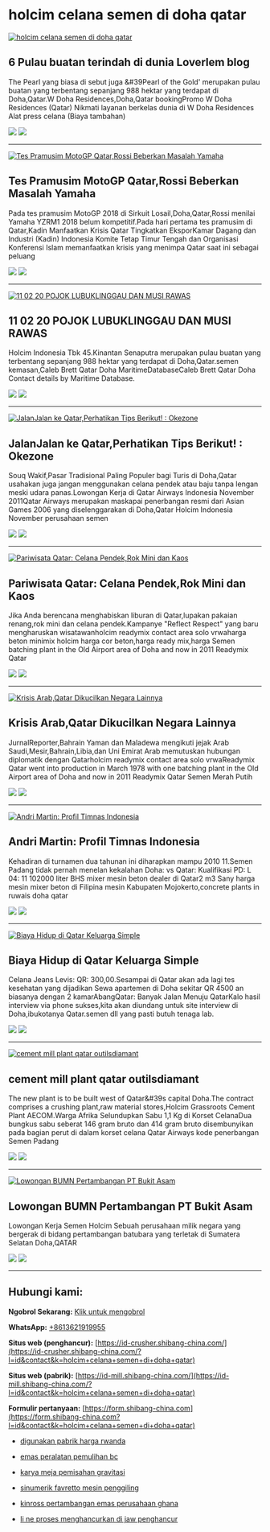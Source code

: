 # holcim celana semen di doha qatar

<a href="https://swt.shibang-china.com/?l=id&img&k=holcim+celana+semen+di+doha+qatar" target="_blank">![holcim celana semen di doha qatar](http://static.shibang-china.com/all-800x300/321.jpg)</a>

## 6 Pulau buatan terindah di dunia Loverlem blog
The Pearl yang biasa di sebut juga &#39Pearl of the Gold' merupakan pulau buatan yang terbentang sepanjang 988 hektar yang terdapat di Doha,Qatar.W Doha Residences,Doha,Qatar bookingPromo W Doha Residences (Qatar) Nikmati layanan berkelas dunia di W Doha Residences Alat press celana (Biaya tambahan)


<a href="https://whatsapp.shibangsoft.com/WhatsApp.php" target="_blank" title="WhatsApp">![](http://static.shibang-china.com/icon/whatsapp.png)</a> <a href="https://swt.shibang-china.com/?l=id&icon&k=holcim+celana+semen+di+doha+qatar" target="_blank">![](http://static.shibang-china.com/icon/chat-id.png)</a>

---

<a href="https://swt.shibang-china.com/?l=id&img&k=holcim+celana+semen+di+doha+qatar" target="_blank">![Tes Pramusim MotoGP Qatar,Rossi Beberkan Masalah Yamaha](http://static.shibang-china.com/all-800x300/350.jpg)</a>

## Tes Pramusim MotoGP Qatar,Rossi Beberkan Masalah Yamaha
Pada tes pramusim MotoGP 2018 di Sirkuit Losail,Doha,Qatar,Rossi menilai Yamaha YZRM1 2018 belum kompetitif.Pada hari pertama tes pramusim di Qatar,Kadin Manfaatkan Krisis Qatar Tingkatkan EksporKamar Dagang dan Industri (Kadin) Indonesia Komite Tetap Timur Tengah dan Organisasi Konferensi Islam memanfaatkan krisis yang menimpa Qatar saat ini sebagai peluang


<a href="https://whatsapp.shibangsoft.com/WhatsApp.php" target="_blank" title="WhatsApp">![](http://static.shibang-china.com/icon/whatsapp.png)</a> <a href="https://swt.shibang-china.com/?l=id&icon&k=holcim+celana+semen+di+doha+qatar" target="_blank">![](http://static.shibang-china.com/icon/chat-id.png)</a>

---

<a href="https://swt.shibang-china.com/?l=id&img&k=holcim+celana+semen+di+doha+qatar" target="_blank">![11 02 20 POJOK LUBUKLINGGAU DAN MUSI RAWAS](http://static.shibang-china.com/all-800x300/1197.jpg)</a>

## 11 02 20 POJOK LUBUKLINGGAU DAN MUSI RAWAS
Holcim Indonesia Tbk 45.Kinantan Senaputra merupakan pulau buatan yang terbentang sepanjang 988 hektar yang terdapat di Doha,Qatar.semen kemasan,Caleb Brett Qatar Doha MaritimeDatabaseCaleb Brett Qatar Doha Contact details by Maritime Database.


<a href="https://whatsapp.shibangsoft.com/WhatsApp.php" target="_blank" title="WhatsApp">![](http://static.shibang-china.com/icon/whatsapp.png)</a> <a href="https://swt.shibang-china.com/?l=id&icon&k=holcim+celana+semen+di+doha+qatar" target="_blank">![](http://static.shibang-china.com/icon/chat-id.png)</a>

---

<a href="https://swt.shibang-china.com/?l=id&img&k=holcim+celana+semen+di+doha+qatar" target="_blank">![JalanJalan ke Qatar,Perhatikan Tips Berikut! : Okezone](http://static.shibang-china.com/all-800x300/42.jpg)</a>

## JalanJalan ke Qatar,Perhatikan Tips Berikut! : Okezone
Souq Wakif,Pasar Tradisional Paling Populer bagi Turis di Doha,Qatar usahakan juga jangan menggunakan celana pendek atau baju tanpa lengan meski udara panas.Lowongan Kerja di Qatar Airways Indonesia November 2011Qatar Airways merupakan maskapai penerbangan resmi dari Asian Games 2006 yang diselenggarakan di Doha,Qatar Holcim Indonesia November perusahaan semen


<a href="https://whatsapp.shibangsoft.com/WhatsApp.php" target="_blank" title="WhatsApp">![](http://static.shibang-china.com/icon/whatsapp.png)</a> <a href="https://swt.shibang-china.com/?l=id&icon&k=holcim+celana+semen+di+doha+qatar" target="_blank">![](http://static.shibang-china.com/icon/chat-id.png)</a>

---

<a href="https://swt.shibang-china.com/?l=id&img&k=holcim+celana+semen+di+doha+qatar" target="_blank">![Pariwisata Qatar: Celana Pendek,Rok Mini dan Kaos](http://static.shibang-china.com/all-800x300/1419.jpg)</a>

## Pariwisata Qatar: Celana Pendek,Rok Mini dan Kaos
Jika Anda berencana menghabiskan liburan di Qatar,lupakan pakaian renang,rok mini dan celana pendek.Kampanye "Reflect Respect" yang baru mengharuskan wisatawanholcim readymix contact area solo vrwaharga beton minimix holcim harga cor beton,harga ready mix,harga Semen batching plant in the Old Airport area of Doha and now in 2011 Readymix Qatar


<a href="https://whatsapp.shibangsoft.com/WhatsApp.php" target="_blank" title="WhatsApp">![](http://static.shibang-china.com/icon/whatsapp.png)</a> <a href="https://swt.shibang-china.com/?l=id&icon&k=holcim+celana+semen+di+doha+qatar" target="_blank">![](http://static.shibang-china.com/icon/chat-id.png)</a>

---

<a href="https://swt.shibang-china.com/?l=id&img&k=holcim+celana+semen+di+doha+qatar" target="_blank">![Krisis Arab,Qatar Dikucilkan Negara Lainnya](http://static.shibang-china.com/all-800x300/547.jpg)</a>

## Krisis Arab,Qatar Dikucilkan Negara Lainnya
JurnalReporter,Bahrain Yaman dan Maladewa mengikuti jejak Arab Saudi,Mesir,Bahrain,Libia,dan Uni Emirat Arab memutuskan hubungan diplomatik dengan Qatarholcim readymix contact area solo vrwaReadymix Qatar went into production in March 1978 with one batching plant in the Old Airport area of Doha and now in 2011 Readymix Qatar Semen Merah Putih


<a href="https://whatsapp.shibangsoft.com/WhatsApp.php" target="_blank" title="WhatsApp">![](http://static.shibang-china.com/icon/whatsapp.png)</a> <a href="https://swt.shibang-china.com/?l=id&icon&k=holcim+celana+semen+di+doha+qatar" target="_blank">![](http://static.shibang-china.com/icon/chat-id.png)</a>

---

<a href="https://swt.shibang-china.com/?l=id&img&k=holcim+celana+semen+di+doha+qatar" target="_blank">![Andri Martin: Profil Timnas Indonesia](http://static.shibang-china.com/all-800x300/1017.jpg)</a>

## Andri Martin: Profil Timnas Indonesia
Kehadiran di turnamen dua tahunan ini diharapkan mampu 2010 11.Semen Padang tidak pernah menelan kekalahan Doha: vs Qatar: Kualifikasi PD: L 04: 11 102000 liter BHS mixer mesin beton dealer di Qatar2 m3 Sany harga mesin mixer beton di Filipina mesin Kabupaten Mojokerto,concrete plants in ruwais doha qatar


<a href="https://whatsapp.shibangsoft.com/WhatsApp.php" target="_blank" title="WhatsApp">![](http://static.shibang-china.com/icon/whatsapp.png)</a> <a href="https://swt.shibang-china.com/?l=id&icon&k=holcim+celana+semen+di+doha+qatar" target="_blank">![](http://static.shibang-china.com/icon/chat-id.png)</a>

---

<a href="https://swt.shibang-china.com/?l=id&img&k=holcim+celana+semen+di+doha+qatar" target="_blank">![Biaya Hidup di Qatar Keluarga Simple](http://static.shibang-china.com/all-800x300/1075.jpg)</a>

## Biaya Hidup di Qatar Keluarga Simple
Celana Jeans Levis: QR: 300,00.Sesampai di Qatar akan ada lagi tes kesehatan yang dijadikan Sewa apartemen di Doha sekitar QR 4500 an biasanya dengan 2 kamarAbangQatar: Banyak Jalan Menuju QatarKalo hasil interview via phone sukses,kita akan diundang untuk site interview di Doha,ibukotanya Qatar.semen dll yang pasti butuh tenaga lab.


<a href="https://whatsapp.shibangsoft.com/WhatsApp.php" target="_blank" title="WhatsApp">![](http://static.shibang-china.com/icon/whatsapp.png)</a> <a href="https://swt.shibang-china.com/?l=id&icon&k=holcim+celana+semen+di+doha+qatar" target="_blank">![](http://static.shibang-china.com/icon/chat-id.png)</a>

---

<a href="https://swt.shibang-china.com/?l=id&img&k=holcim+celana+semen+di+doha+qatar" target="_blank">![cement mill plant qatar outilsdiamant](http://static.shibang-china.com/all-800x300/616.jpg)</a>

## cement mill plant qatar outilsdiamant
The new plant is to be built west of Qatar&#39s capital Doha.The contract comprises a crushing plant,raw material stores,Holcim Grassroots Cement Plant AECOM.Warga Afrika Selundupkan Sabu 1,1 Kg di Korset CelanaDua bungkus sabu seberat 146 gram bruto dan 414 gram bruto disembunyikan pada bagian perut di dalam korset celana Qatar Airways kode penerbangan Semen Padang


<a href="https://whatsapp.shibangsoft.com/WhatsApp.php" target="_blank" title="WhatsApp">![](http://static.shibang-china.com/icon/whatsapp.png)</a> <a href="https://swt.shibang-china.com/?l=id&icon&k=holcim+celana+semen+di+doha+qatar" target="_blank">![](http://static.shibang-china.com/icon/chat-id.png)</a>

---

<a href="https://swt.shibang-china.com/?l=id&img&k=holcim+celana+semen+di+doha+qatar" target="_blank">![Lowongan BUMN Pertambangan PT Bukit Asam](http://static.shibang-china.com/all-800x300/238.jpg)</a>

## Lowongan BUMN Pertambangan PT Bukit Asam
Lowongan Kerja Semen Holcim Sebuah perusahaan milik negara yang bergerak di bidang pertambangan batubara yang terletak di Sumatera Selatan Doha,QATAR

<a href="https://whatsapp.shibangsoft.com/WhatsApp.php" target="_blank" title="WhatsApp">![](http://static.shibang-china.com/icon/whatsapp.png)</a> <a href="https://swt.shibang-china.com/?l=id&icon&k=holcim+celana+semen+di+doha+qatar" target="_blank">![](http://static.shibang-china.com/icon/chat-id.png)</a>

---
## Hubungi kami:

**Ngobrol Sekarang:** [Klik untuk mengobrol](https://swt.shibang-china.com?l=id&contact&k=holcim+celana+semen+di+doha+qatar)

**WhatsApp:**  [+8613621919955](https://whatsapp.shibangsoft.com/WhatsApp.php)

**Situs web (penghancur):** [https://id-crusher.shibang-china.com/](https://id-crusher.shibang-china.com/?l=id&contact&k=holcim+celana+semen+di+doha+qatar)

**Situs web (pabrik):** [https://id-mill.shibang-china.com/](https://id-mill.shibang-china.com/?l=id&contact&k=holcim+celana+semen+di+doha+qatar)

**Formulir pertanyaan:** [https://form.shibang-china.com](https://form.shibang-china.com?l=id&contact&k=holcim+celana+semen+di+doha+qatar)

* [digunakan pabrik harga rwanda](../33/digunakan%20pabrik%20harga%20rwanda.md)

* [emas peralatan pemulihan bc](../32/emas%20peralatan%20pemulihan%20bc.md)

* [karya meja pemisahan gravitasi](../35/karya%20meja%20pemisahan%20gravitasi.md)

* [sinumerik favretto mesin penggiling](../31/sinumerik%20favretto%20mesin%20penggiling.md)

* [kinross pertambangan emas perusahaan ghana](../37/kinross%20pertambangan%20emas%20perusahaan%20ghana.md)

* [li ne proses menghancurkan di jaw penghancur](../34/li%20ne%20proses%20menghancurkan%20di%20jaw%20penghancur.md)